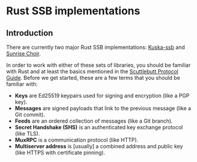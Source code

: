 # Rust SSB implementations

## Introduction

There are currently two major Rust SSB implementations: [Kuska-ssb](rust/kuska) and [Sunrise Choir](rust/sunrise-choir).

In order to work with either of these sets of libraries, you should be familiar with Rust and at least the basics mentioned in the [Scuttlebutt Protocol Guide](https://ssbc.github.io/scuttlebutt-protocol-guide/#keys-and-identities). Before we get started, these are a few terms that you should be familiar with:

- **Keys** are Ed25519 keypairs used for signing and encryption (like a PGP key).
- **Messages** are signed payloads that link to the previous message (like a Git commit).
- **Feeds** are an ordered collection of messages (like a Git branch).
- **Secret Handshake (SHS)** is an authenticated key exchange protocol (like TLS).
- **MuxRPC** is a communication protocol (like HTTP).
- **Multiserver address** is [usually] a combined address and public key (like HTTPS with certificate pinning).
